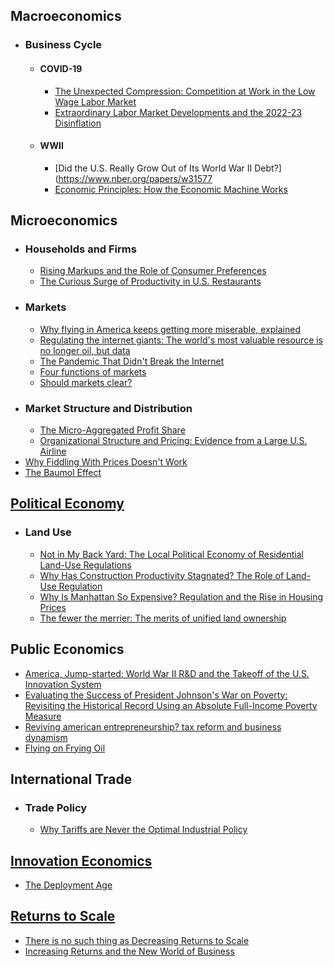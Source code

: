 ## Macroeconomics
- ### Business Cycle
	- #### COVID-19
		- [The Unexpected Compression: Competition at Work in the Low Wage Labor Market](https://www.nber.org/papers/w31010)
		- [Extraordinary Labor Market Developments and the 2022-23 Disinflation](https://www.nber.org/papers/w32584)
	- #### WWII
		- [Did the U.S. Really Grow Out of Its World War II Debt?](https://www.nber.org/papers/w31577
		- [Economic Principles: How the Economic Machine Works](http://www.economicprinciples.org/)
## Microeconomics
- ### Households and Firms
	- [Rising Markups and the Role of Consumer Preferences](https://www.nber.org/papers/w32739)
	- [The Curious Surge of Productivity in U.S. Restaurants](https://www.nber.org/papers/w33555)
- ### Markets
	- [Why flying in America keeps getting more miserable, explained](http://www.vox.com/new-money/2017/4/12/15247172/why-airlines-are-terrible)
	- [Regulating the internet giants: The world's most valuable resource is no longer oil, but data](http://www.economist.com/news/leaders/21721656-data-economy-demands-new-approach-antitrust-rules-worlds-most-valuable-resource)
	- [The Pandemic That Didn't Break the Internet](https://www.city-journal.org/america-robust-information-infrastructure)
	- [Four functions of markets](https://www.interfluidity.com/v2/7333.html)
	- [Should markets clear?](https://www.interfluidity.com/v2/5117.html)
- ### Market Structure and Distribution
	- [The Micro-Aggregated Profit Share](https://arxiv.org/abs/2309.12945)
	- [Organizational Structure and Pricing: Evidence from a Large U.S. Airline](https://www.nber.org/papers/w29508)
- [Why Fiddling With Prices Doesn't Work](https://www.farnamstreetblog.com/2016/05/joseph-heath-market-prices/)
- [The Baumol Effect](https://marginalrevolution.com/marginalrevolution/2019/05/the-baumol-effect.html)
## [Political Economy](https://en.wikipedia.org/wiki/Political_economy)
- ### Land Use
	- [Not in My Back Yard: The Local Political Economy of Residential Land-Use Regulations](https://papers.ssrn.com/sol3/papers.cfm?abstract_id=5020069)
	- [Why Has Construction Productivity Stagnated? The Role of Land-Use Regulation](https://www.nber.org/papers/w33188)
	- [Why Is Manhattan So Expensive? Regulation and the Rise in Housing Prices](https://doi.org/10.1086/429979)
	- [The fewer the merrier: The merits of unified land ownership](https://www.worksinprogress.news/p/the-fewer-the-merrier)
## Public Economics
- [America, Jump-started: World War II R&D and the Takeoff of the U.S. Innovation System](https://www.nber.org/papers/w27375)
- [Evaluating the Success of President Johnson's War on Poverty: Revisiting the Historical Record Using an Absolute Full-Income Poverty Measure](https://www.nber.org/papers/w26532)
- [Reviving american entrepreneurship? tax reform and business dynamism](https://doi.org/10.1016/j.jmoneco.2019.04.009)
- [Flying on Frying Oil](https://marginalrevolution.com/marginalrevolution/2025/06/flying-on-frying-oil.html)
## International Trade
- ### Trade Policy
	- [Why Tariffs are Never the Optimal Industrial Policy](https://nicholasdecker.substack.com/p/why-tariffs-are-never-the-optimal)
## [Innovation Economics](https://en.wikipedia.org/wiki/Innovation_economics)
- [The Deployment Age](https://reactionwheel.net/2015/10/the-deployment-age.html)
## [Returns to Scale](https://en.wikipedia.org/wiki/Returns_to_scale)
- [There is no such thing as Decreasing Returns to Scale](https://blog.supplysideliberal.com/post/2017/5/29/there-is-no-such-thing-as-decreasing-returns-to-scale)
- [Increasing Returns and the New World of Business](https://hbr.org/1996/07/increasing-returns-and-the-new-world-of-business)